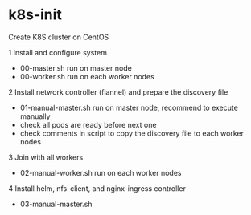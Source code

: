 # k8s-init
Create K8S cluster on CentOS

1 Install and configure system

- 00-master.sh run on master node
- 00-worker.sh run on each worker nodes

2 Install network controller (flannel) and prepare the discovery file

- 01-manual-master.sh run on master node, recommend to execute manually
 - check all pods are ready before next one
 - check comments in script to copy the discovery file to each worker nodes

3 Join with all workers
- 02-manual-worker.sh run on each worker nodes

4 Install helm, nfs-client, and nginx-ingress controller
- 03-manual-master.sh
